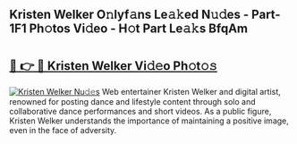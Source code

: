 ## Kristen Welker O𝚗lyf𝚊ns Le𝚊𝚔ed N𝚞𝚍es - Part-1F1 Ph𝚘tos Vi𝚍eo - H𝚘t Part Le𝚊𝚔s BfqAm

# <h2><a href="http://hf7ho3.feru.top/?c=Kristen+Welker">🔗 👉 🔴 Kristen Welker Vi𝚍𝚎o Ph𝚘t𝚘𝚜</a></h2>

[![Kristen Welker Nu𝚍𝚎s](https://i.imgur.com/0TWrTi3.gif)](http://hf7ho3.feru.top/?c=Kristen+Welker)
Web entertainer Kristen Welker and digital artist, renowned for posting dance and lifestyle content through solo and collaborative dance performances and short videos. As a public figure, Kristen Welker understands the importance of maintaining a positive image, even in the face of adversity. 
